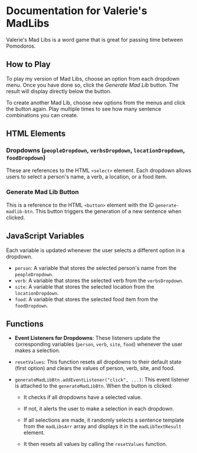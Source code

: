 # Documentation for Valerie's MadLibs
Valerie's Mad Libs is a word game that is great for passing time between Pomodoros.

## How to Play
To play my version of Mad Libs, choose an option from each dropdown menu. Once you have done so, click the *Generate Mad Lib* button. The result will display directly below the button. 

To create another Mad Lib, choose new options from the menus and click the button again. Play multiple times to see how many sentence combinations you can create. 

## HTML Elements

### Dropdowns (`peopleDropdown`, `verbsDropdown`, `locationDropdown`, `foodDropdown`)
These are references to the HTML `<select>` element. Each dropdown allows users to select a person's name, a verb, a location, or a food item.

### Generate Mad Lib Button
This is a reference to the HTML `<button>` element with the ID `generate-madlib-btn`. This button triggers the generation of a new sentence when clicked.

## JavaScript Variables
Each variable is updated whenever the user selects a different option in a dropdown.

- `person`: A variable that stores the selected person's name from the `peopleDropdown`. 
- `verb`: A variable that stores the selected verb from the `verbsDropdown`. 
- `site`: A variable that stores the selected location from the `locationDropdown`. 
- `food`: A variable that stores the selected food item from the `foodDropdown`. 

## Functions

- **Event Listeners for Dropdowns**: These listeners update the corresponding variables (`person`, `verb`, `site`, `food`) whenever the user makes a selection.

- `resetValues`: This function resets all dropdowns to their default state (first option) and clears the values of person, verb, site, and food.

- `generateMadLibBtn.addEventListener("click", ...)`: This event listener is attached to the `generateMadLibBtn`. When the button is clicked:

    - It checks if all dropdowns have a selected value.

    - If not, it alerts the user to make a selection in each dropdown.

    - If all selections are made, it randomly selects a sentence template from the `madLibsArr` array and displays it in the `madLibTextResult` element.

    - It then resets all values by calling the `resetValues` function.